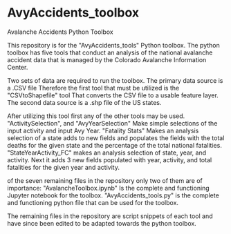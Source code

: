 # AvyAccidents_toolbox
Avalanche Accidents Python Toolbox

This repository is for the "AvyAccidents_tools" Python toolbox. The python toolbox has five tools that conduct an analysis of the national avalanche accident data that is managed by the Colorado Avalanche Information Center.

Two sets of data are required to run the toolbox. 
The primary data source is a .CSV file Therefore the first tool that must be utilized is the "CSVtoShapefile" tool That converts the CSV file to a usable feature layer. The second data source is a .shp file of the US states.

After utilizing this tool first any of the other tools may be used.
"ActivitySelection", and "AvyYearSelection" Make simple selections of the input activity and input Avy Year.
"Fatality Stats" Makes an analysis selection of a state adds to new fields and populates the fields with the total deaths for the given state and the percentage of the total national fatalities.
"StateYearActivity_FC" makes an analysis selection of state, year, and activity. Next it adds 3 new fields populated with year, activity, and total fatalities for the given year and activity.

of the seven remaining files in the repository only two of them are of importance:
"AvalancheToolbox.ipynb" Is the complete and functioning Jupyter notebook for the toolbox.
"AvyAccidents_tools.py" is the complete and functioning python file that can be used for the toolbox.

The remaining files in the repository are script snippets of each tool and have since been edited to be adapted towards the python toolbox.
